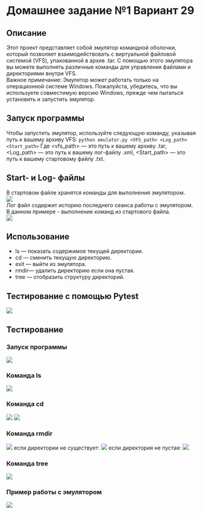 # Домашнее задание №1 Вариант 29

## Описание

Этот проект представляет собой эмулятор командной оболочки, который позволяет взаимодействовать с виртуальной файловой системой (VFS), упакованной в архив .tar. С помощью этого эмулятора вы можете выполнять различные команды для управления файлами и директориями внутри VFS.<br />
Важное примечание: Эмулятор может работать только на операционной системе Windows. Пожалуйста, убедитесь, что вы используете совместимую версию Windows, прежде чем пытаться установить и запустить эмулятор.

## Запуск программы

Чтобы запустить эмулятор, используйте следующую команду, указывая путь к вашему архиву VFS:  `python emulator.py <VFS_path> <Log_path> <Start_path>` Где <vfs_path> — это путь к вашему архиву .tar, <Log_path> — это путь к вашему лог-файлу .xml, <Start_path> — это путь к вашему стартовому файлу .txt.

## Start- и Log- файлы
В стартовом файле хранятся команды для выполнения эмулятором. <br />
![](https://github.com/AntoshkA-30I/config-1/blob/main/images/%D1%81%D1%82%D0%B0%D1%80%D1%82%D0%BE%D0%B2%D1%8B%D0%B9%20%D1%81%D0%BA%D1%80%D0%B8%D0%BF%D1%82.png) <br />
Лог файл содержит историю последнего сеанса работы с эмулятором. В данном примере - выполнение команд из стартового файла. <br />
![](https://github.com/AntoshkA-30I/config-1/blob/main/images/%D0%BB%D0%BE%D0%B3%20%D1%84%D0%B0%D0%B9%D0%BB.png)

## Использование

-   ls — показать содержимое текущей директории.
-   cd — сменить текущую директорию.
-   exit — выйти из эмулятора.
-   rmdir— удалить директорию если она пустая.
-   tree — отобразить структуру директорий.


## Тестирование с помощью Pytest
![](https://github.com/AntoshkA-30I/config-1/blob/main/images/test.png)

## Тестирование
### Запуск программы
![](https://github.com/AntoshkA-30I/config-1/blob/main/images/%D0%B7%D0%B0%D0%BF%D1%83%D1%81%D0%BA.png)
### Команда ls
![](https://github.com/AntoshkA-30I/config-1/blob/main/images/ls.png)
### Команда cd
![](https://github.com/AntoshkA-30I/config-1/blob/main/images/cd1.png)
![](https://github.com/AntoshkA-30I/config-1/blob/main/images/cd2.png)
### Команда rmdir
![](https://github.com/AntoshkA-30I/config-1/blob/main/images/rmdir%201.png)
если директории не существует:
![](https://github.com/AntoshkA-30I/config-1/blob/main/images/rmdir%20fail%201.png)
если директория не пустая:
![](https://github.com/AntoshkA-30I/config-1/blob/main/images/rmdir%20fail%202.png)
### Команда tree
![](https://github.com/AntoshkA-30I/config-1/blob/main/images/tree.png)
### Пример работы с эмулятором
![](https://github.com/AntoshkA-30I/config-1/blob/main/images/%D0%BF%D1%80%D0%B8%D0%BC%D0%B5%D1%80%20%D1%80%D0%B0%D0%B1%D0%BE%D1%82%D1%8B.gif)
